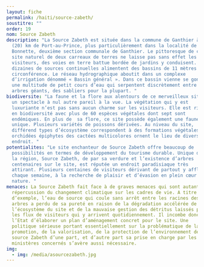 ```yaml
---
layout: fiche
permalink: /haiti/source-zabeth/
soustitre: ""
order: 19
nom: Source Zabeth
description: "La Source Zabeth est située dans la commune de Ganthier à vingt
  (20) km de Port-au-Prince, plus particulièrement dans la localité de
  Bonnette, deuxième section communale de Ganthier. Le pittoresque de ce
  site naturel de deux carreaux de terres ne laisse pas sans effet les
  visiteurs, des voies en terre battue bordée de jardins y conduisent. Des
  dizaines de sources continuelles alimentent des bassins de 11 mètres de
  circonférence. Le réseau hydrographique aboutit dans un complexe
  d’irrigation dénommé « Bassin général ». Dans ce bassin vienne se gonfler
  une multitude de petit cours d’eau qui serpentent discrètement entre des
  arbres géants, des sabliers pour la plupart. "
biodiversite: "La faune et la flore aux alentours de ce merveilleux site offre
  un spectacle à nul autre pareil à la vue. La végétation qui y est
  luxuriante n’est pas sans aucun charme sur les visiteurs. Elle est riche
  en biodiversité avec plus de 60 espèces végétales dont sept sont
  endémiques. En plus de  sa flore, ce site possède également une faune
  unique. Plusieurs variétés de poissons dérivées. Au niveau du site,
  différend types d’écosystème correspondent à des formations végétales, des
  orchidées épiphytes des cactées multicolores ornent le lieu de divers
  endroit. "
potentialites: "Le site enchanteur de Source Zabeth offre beaucoup de
  possibilités en termes de développement du tourisme durable. Unique dans
  la région, Source Zabeth, de par sa verdure et l’existence d’arbres
  centenaires sur le site, est réputée un endroit paradisiaque très
  attirant. Plusieurs centaines de visiteurs dérivant de partout y affluent
  chaque semaine, à la recherche de plaisir et d’évasion en plein cœur de la
  nature. "
menaces: La Source Zabeth fait face à de graves menaces qui sont autant de
  répercussion du changement climatique sur les cadres de vie. A titre
  d’exemple, l’eau de source qui coule sans arrêt entre les racines des
  arbres a perdu de sa pureté en raison de la dégradation accélérée de
  l’écosystème du site et de la mauvaise gestion des détritus laissés par
  les flux de visiteurs qui y arrivent quotidiennement. Il incombe donc à
  l’Etat d’élaborer un plan d’aménagement concret pour le site. Une
  politique sérieuse portant essentiellement sur la problématique de la
  promotion, de la valorisation, de la protection de l’environnement de
  source Zabeth d’une part, et d’autre part sa prise en charge par les
  ministères concernés s’avère aussi nécessaire.
img:
  - img: /media/asourcezabeth.jpg
---
```

